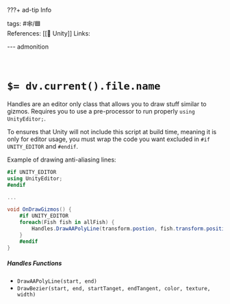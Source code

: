 ???+ ad-tip Info

tags: #🕸️/🟦    
References:  [[🔲 Unity]] 
Links: 

--- admonition


<br>

# `$= dv.current().file.name`

Handles are an editor only class that allows you to draw stuff similar to gizmos. Requires you to use a pre-processor to run properly `using UnityEditor;`. 

To ensures that Unity will not include this script at build time, meaning it is only for editor usage,  you must wrap the code you want excluded in `#if UNITY_EDITOR` and `#endif`.

Example of drawing anti-aliasing lines:

```cs
#if UNITY_EDITOR
using UnityEditor;
#endif

...

void OnDrawGizmos() {
	#if UNITY_EDITOR
	foreach(Fish fish in allFish) {
		Handles.DrawAAPolyLine(transform.postion, fish.transform.position);
	}
	#endif
}
```

##### Handles Functions

- `DrawAAPolyLine(start, end)`
- `DrawBezier(start, end, startTanget, endTangent, color, texture, width)`